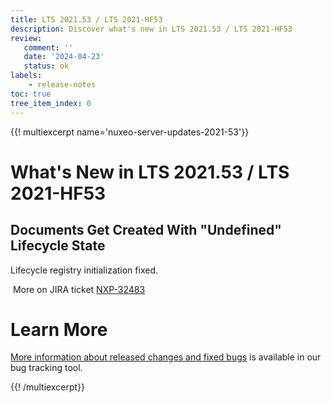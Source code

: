 ```yaml
---
title: LTS 2021.53 / LTS 2021-HF53
description: Discover what's new in LTS 2021.53 / LTS 2021-HF53
review:
   comment: ''
   date: '2024-04-23'
   status: ok
labels:
    - release-notes
toc: true
tree_item_index: 0
---
```


{{! multiexcerpt name='nuxeo-server-updates-2021-53'}}
# What's New in LTS 2021.53 / LTS 2021-HF53

## Documents Get Created With "Undefined" Lifecycle State


Lifecycle registry initialization fixed.

<i class="fa fa-long-arrow-right" aria-hidden="true"></i>&nbsp;More on JIRA ticket [NXP-32483](https://jira.nuxeo.com/browse/NXP-32483)


# Learn More

[More information about released changes and fixed bugs](https://jira.nuxeo.com/secure/ReleaseNote.jspa?projectId=10011&version=22845) is available in our bug tracking tool.

{{! /multiexcerpt}}
